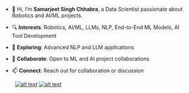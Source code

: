 - 👋 Hi, I’m **Samarjeet Singh Chhabra**, a Data Scientist passionate about Robotics and AI/ML projects.

- 🔍 **Interests**: Robotics, AI/ML, LLMs, NLP, End-to-End ML Models, AI Tool Development

- 🌱 **Exploring**: Advanced NLP and LLM applications

- 🤝 **Collaborate**: Open to ML and AI project collaborations

- 📫 **Connect**: Reach out for collaboration or discussion


<!-- Please don't remove this: Grab your social icons from https://github.com/carlsednaoui/gitsocial -->
<!-- display the social media buttons in your README -->

‎ ‎ ‎ ‎ ‎‎ ‎‎ ‎ ‎   ‎‎‎‎‎[![alt text][1.1]][1]‎‎
   [![alt text][2.1]][2]
<!-- [![alt text][3.1]][3] -->
<!-- [![alt text][4.1]][4] --> 
<!-- [![alt text][5.1]][5] -->
<!-- [![alt text][6.1]][6] -->


<!-- links to social media icons -->
<!-- no need to change these -->

<!-- icons with padding -->

[1.1]:   https://cdn.exclaimer.com/Handbook%20Images/linkedin-icon_32x32.png (twitter icon with padding)
[2.1]:   https://cdn.exclaimer.com/Handbook%20Images/twitter-icon_32x32.png (facebook icon with padding)
<!-- [3.1]: http://i.imgur.com/yCsTjba.png (google plus icon with padding) -->
<!-- [4.1]: http://i.imgur.com/YckIOms.png (tumblr icon with padding) -->
<!-- [5.1]: http://i.imgur.com/1AGmwO3.png (dribbble icon with padding) -->
<!-- [6.1]: http://i.imgur.com/0o48UoR.png (github icon with padding) -->

<!-- icons without padding -->




<!-- links to your social media accounts -->
<!-- update these accordingly -->

[1]: https://www.linkedin.com/in/samarjeet-singh-chhabra-37411b20b/
[2]: https://twitter.com/Samarjeet2108
<!-- [3]: https://plus.google.com/+CarlSednaoui -->
<!-- [4]: http://carlsed.tumblr.com -->
<!-- [5]: http://dribbble.com/carlsednaoui -->
<!-- [6]: http://www.github.com/carlsednaoui -->

<!-- Please don't remove this: Grab your social icons from https://github.com/carlsednaoui/gitsocial -->
